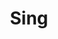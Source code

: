 ---
pid: MX183
title: Sing
location_transcription: home
zipcode: '19139'
outside_phl: 
neighborhood: Walnut Hill
age: '7'
age_range: 6-13
instagram: 
image_file_name: MX_183.jpg
proposal_transcription: 
topic: Unknown
topic_summary: '0'
type: Other No Form
keywords_other: sing
credit: I'qraa Wilson
image_labels: 
twitter: 
facebook: 
permalink: "/monuments/mx183/"
layout: item-page
---